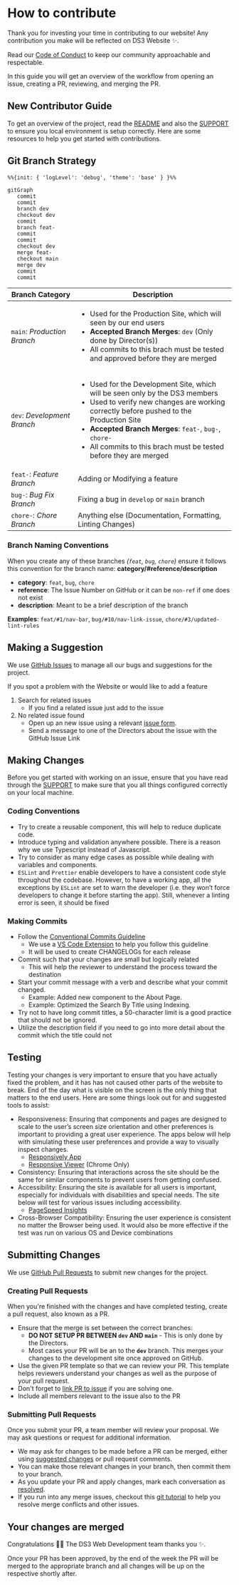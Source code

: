 # How to contribute

Thank you for investing your time in contributing to our website! Any
contribution you make will be reflected on DS3 Website ✨.

Read our [Code of Conduct](./CODE_OF_CONDUCT.md) to keep our community
approachable and respectable.

In this guide you will get an overview of the workflow from opening an issue,
creating a PR, reviewing, and merging the PR.

## New Contributor Guide

To get an overview of the project, read the [README](./README.md) and also the
[SUPPORT](./SUPPORT.md) to ensure you local environment is setup correctly. Here
are some resources to help you get started with contributions.

## Git Branch Strategy

```mermaid
%%{init: { 'logLevel': 'debug', 'theme': 'base' } }%%

gitGraph
   commit
   commit
   branch dev
   checkout dev
   commit
   branch feat-
   commit
   commit
   checkout dev
   merge feat-
   checkout main
   merge dev
   commit
   commit
```

| Branch Category                     | Description |
| ----------------------------------- | ----------- |
| `main`: *Production Branch*         | <ul><li>Used for the Production Site, which will seen by our end users</li><li>**Accepted Branch Merges**: `dev` (Only done by Director(s))</li><li>All commits to this brach must be tested and approved before they are merged</li></ul> |
| `dev`: *Development Branch*         | <ul><li>Used for the Development Site, which will be seen only by the DS3 members</li><li>Used to verify new changes are working correctly before pushed to the Production Site</li><li>**Accepted Branch Merges**: `feat-`, `bug-`, `chore-`</li> <li>All commits to this brach must be tested before they are merged</li></ul> |
| `feat-`: *Feature Branch*           | Adding or Modifying a feature  |
| `bug-`: *Bug Fix Branch*            | Fixing a bug in `develop` or `main` branch |
| `chore-`: *Chore Branch*            | Anything else (Documentation, Formatting, Linting Changes)  |

### Branch Naming Conventions

When you create any of these branches *(`feat`, `bug`, `chore`)* ensure it follows this convention for the branch name: **category/#reference/description**

- **category**: `feat`, `bug`, `chore`
- **reference**: The Issue Number on GitHub or it can be `non-ref` if one does not exist
- **description**: Meant to be a brief description of the branch

**Examples**: `feat/#1/nav-bar`, `bug/#10/nav-link-issue`, `chore/#3/updated-lint-rules`

## Making a Suggestion

We use [GitHub Issues](https://github.com/theDS3/Website/issues) to manage all
our bugs and suggestions for the project.

If you spot a problem with the Website or would like to add a feature

1. Search for related issues
   - If you find a related issue just add to the issue
2. No related issue found
   - Open up an new issue using a relevant [issue form](https://github.com/theDS3/Website/issues/new/choose).
   - Send a message to one of the Directors about the issue with the GitHub Issue
     Link

## Making Changes

Before you get started with working on an issue, ensure that you have read
through the [SUPPORT](./SUPPORT.md) to make sure that you all things configured
correctly on your local machine.

### Coding Conventions

- Try to create a reusable component, this will help to reduce duplicate code.
- Introduce typing and validation anywhere possible. There is a reason why we
  use Typescript instead of Javascript.
- Try to consider as many edge cases as possible while dealing with variables
  and components.
- `ESLint` and `Prettier` enable developers to have a consistent code style throughout
  the codebase. However, to have a working app, all the exceptions by `ESLint` are
  set to warn the developer (i.e. they won’t force developers to change it
  before starting the app). Still, whenever a linting error is seen, it should
  be fixed

### Making Commits

- Follow the [Conventional Commits Guideline](https://www.conventionalcommits.org/en/v1.0.0/#summary)
  - We use a [VS Code Extension](https://marketplace.visualstudio.com/items?itemName=vivaxy.vscode-conventional-commits&ssr=false#overview) to help you follow this guideline
  - It will be used to create CHANGELOGs for each release
- Commit such that your changes are small but logically related
  - This will help the reviewer to understand the process toward the destination
- Start your commit message with a verb and describe what your commit changed.
  - Example: Added new component to the About Page.
  - Example: Optimized the Search By Title using Indexing.
- Try not to have long commit titles, a 50-character limit is a good practice
  that should not be ignored.
- Utilize the description field if you need to go into more detail about the
  commit which the title could not

## Testing

Testing your changes is very important to ensure that you have actually
fixed the problem, and it has has not caused other parts of the website to
break. End of the day what is visible on the screen is the only thing that
matters to the end users. Here are some things look out for and suggested
tools to assist:

- Responsiveness: Ensuring that components and pages are designed to scale to the user’s screen size
  orientation and other preferences is important to providing a great user experience. The apps below
  will help with simulating these user preferences and provide a way to visually inspect changes.
  - [Responsively App](https://responsively.app/)
  - [Responsive Viewer](https://chrome.google.com/webstore/detail/responsive-viewer/inmopeiepgfljkpkidclfgbgbmfcennb?hl=en) (Chrome Only)
- Consistency: Ensuring that interactions across the site should be the same for similar components to prevent users from getting confused.
- Accessibility: Ensuring the site is available for all users is important, especially for individuals with
disabilities and special needs. The site below will test for various issues including accessibility.
  - [PageSpeed Insights](https://pagespeed.web.dev/)
- Cross-Browser Compatibility: Ensuring the user experience is consistent no matter the Browser being
used. It would also be more effective if the test was run on various OS and Device combinations

## Submitting Changes

We use [GitHub Pull Requests](https://github.com/theDS3/Website/pulls) to submit
new changes for the project.

### Creating Pull Requests

When you're finished with the changes and have completed testing, create a pull
request, also known as a PR.

- Ensure that the merge is set between the correct branches:
  - **DO NOT SETUP PR BETWEEN `dev` AND `main`** - This is only done by the Directors.
  - Most cases your PR will be an to the **`dev`** branch. This merges your changes to
    the development site once approved on GitHub.
- Use the given PR template so that we can review your PR. This template helps
  reviewers understand your changes as well as the purpose of your pull request.
- Don't forget to [link PR to issue](https://docs.github.com/en/issues/tracking-your-work-with-issues/linking-a-pull-request-to-an-issue) if you are solving one.
- Include all members relevant to the issue also to the PR

### Submitting Pull Requests

Once you submit your PR, a team member will review your proposal. We may ask
questions or request for additional information.

- We may ask for changes to be made before a PR can be merged, either using
  [suggested changes](https://docs.github.com/en/github/collaborating-with-issues-and-pull-requests/incorporating-feedback-in-your-pull-request)
  or pull request comments.
- You can make those relevant changes in your branch, then commit them to your branch.
- As you update your PR and apply changes, mark each conversation as [resolved](https://docs.github.com/en/github/collaborating-with-issues-and-pull-requests/commenting-on-a-pull-request#resolving-conversations).
- If you run into any merge issues, checkout this [git tutorial](https://github.com/skills/resolve-merge-conflicts) to help you resolve merge conflicts and other issues.

## Your changes are merged

Congratulations :tada::tada: The DS3 Web Development team thanks you ✨.

Once your PR has been approved, by the end of the week the PR will be merged to
the appropriate branch and all changes will be up on the respective shortly after.
